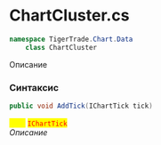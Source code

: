 
# ChartCluster.cs
```csharp
namespace TigerTrade.Chart.Data  
    class ChartCluster
```

Описание

### Синтаксис
```csharp
public void AddTick(IChartTick tick)
```

<mark style="color:yellow;">**`tick`**</mark> <mark style="color:red;">`IChartTick`</mark>  
 *Описание*  
  

                    
                    